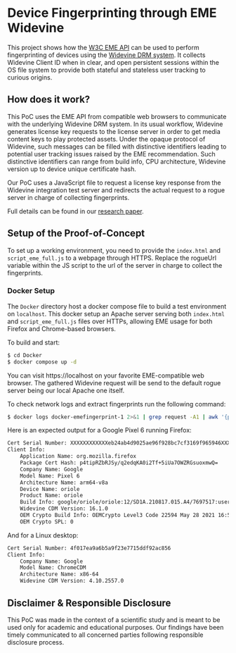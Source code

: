 # Device Fingerprinting through EME Widevine

This project shows how the [W3C EME API](https://www.w3.org/TR/encrypted-media/) can be used to perform fingerprinting of devices using the [Widevine DRM system](https://www.widevine.com/). It collects Widevine Client ID when in clear, and open persistent sessions within the OS file system to provide both stateful and stateless user tracking to curious origins.

## How does it work?

This PoC uses the EME API from compatible web browsers to communicate with the underlying Widevine DRM system. In its usual workflow, Widevine generates license key requests to the license server in order to get media content keys to play protected assets. Under the opaque protocol of Widevine, such messages can be filled with distinctive identifiers leading to potential user tracking issues raised by the EME recommendation. Such distinctive identifiers can range from build info, CPU architecture, Widevine version up to device unique certificate hash.

Our PoC uses a JavaScript file to request a license key response from the Widevine integration test server and redirects the actual request to a rogue server in charge of collecting fingerprints.

Full details can be found in our [research paper](https://people.irisa.fr/Gwendal.Patat/assets/pdf/your_drm_can_watch_you_too.pdf).

## Setup of the Proof-of-Concept

To set up a working environment, you need to provide the `index.html` and `script_eme_full.js` to a webpage through HTTPS.
Replace the rogueUrl variable within the JS script to the url of the server in charge to collect the fingerprints.

### Docker Setup

The `Docker` directory host a docker compose file to build a test environment on `localhost`. This docker setup an Apache server serving both `index.html` and `script_eme_full.js` files over HTTPs, allowing EME usage for both Firefox and Chrome-based browsers. 

To build and start:
```bash
$ cd Docker
$ docker compose up -d
```
You can visit https://localhost on your favorite EME-compatible web browser. The gathered Widevine request will be send to the default rogue server being our local Apache one itself.

To check network logs and extract fingerprints run the following command:
```bash
$ docker logs docker-emefingerprint-1 2>&1 | grep request -A1 | awk '{print $15}' | tr -d '\n' | awk -F ':' '{print $NF}' | cut -d'"' -f2 | xargs python3 ../utils/get_device_info.py
```

Here is an expected output for a Google Pixel 6 running Firefox:
```bash
Cert Serial Number: XXXXXXXXXXXXeb24ab4d9025ae96f928bc7cf3169f965946XXXXXXXXXXXXXXXX
Client Info:
	Application Name: org.mozilla.firefox
	Package Cert Hash: p4tipRZbRJSy/q2edqKA0i2Tf+5iUa7OWZRGsuoxmwQ=
	Company Name: Google
	Model Name: Pixel 6
	Architecture Name: arm64-v8a
	Device Name: oriole
	Product Name: oriole
	Build Info: google/oriole/oriole:12/SD1A.210817.015.A4/7697517:user/release-keys
	Widevine CDM Version: 16.1.0
	OEM Crypto Build Info: OEMCrypto Level3 Code 22594 May 28 2021 16:59:07
	OEM Crypto SPL: 0

```
And for a Linux desktop:
```bash
Cert Serial Number: 4f017ea9a6b5a9f23e7715ddf92ac856
Client Info:
	Company Name: Google
	Model Name: ChromeCDM
	Architecture Name: x86-64
	Widevine CDM Version: 4.10.2557.0
```

## Disclaimer & Responsible Disclosure

This PoC was made in the context of a scientific study and is meant to be used only for academic and educational purposes. Our findings have been timely communicated to all concerned parties following responsible disclosure process. 

